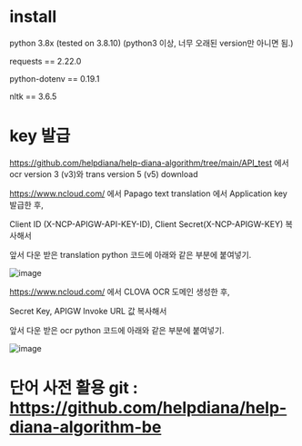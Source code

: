 # install

python 3.8x (tested on 3.8.10) (python3 이상, 너무 오래된 version만 아니면 됨.)

requests == 2.22.0

python-dotenv == 0.19.1

nltk == 3.6.5

# key 발급

https://github.com/helpdiana/help-diana-algorithm/tree/main/API_test 에서 ocr version 3 (v3)와 trans version 5 (v5) download

https://www.ncloud.com/ 에서 Papago text translation 에서 Application key 발급한 후,

Client ID (X-NCP-APIGW-API-KEY-ID), Client Secret(X-NCP-APIGW-KEY) 복사해서

앞서 다운 받은 translation python 코드에 아래와 같은 부분에 붙여넣기.

![image](https://user-images.githubusercontent.com/80442377/146261813-3c75848b-52ab-410f-8e0a-b8859863861f.png)

https://www.ncloud.com/ 에서 CLOVA OCR 도메인 생성한 후,

Secret Key, APIGW Invoke URL 값 복사해서

앞서 다운 받은 ocr python 코드에 아래와 같은 부분에 붙여넣기.

![image](https://user-images.githubusercontent.com/80442377/146261883-2aed38e8-0c6f-43e9-a0db-6c083deb1db1.png)

# 단어 사전 활용 git : https://github.com/helpdiana/help-diana-algorithm-be
